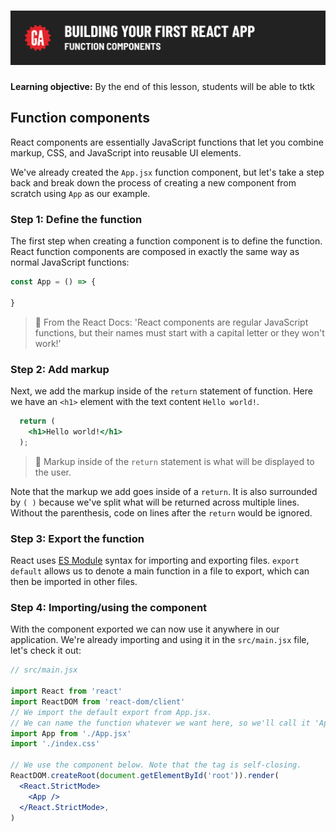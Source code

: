 # ![Building Your First React App - Function Components](./assets/hero.png)

**Learning objective:** By the end of this lesson, students will be able to tktk

## Function components

React components are essentially JavaScript functions that let you combine markup, CSS, and JavaScript into reusable UI elements.

We've already created the `App.jsx` function component, but let's take a step back and break down the process of creating a new component from scratch using `App` as our example. 

### Step 1: Define the function

The first step when creating a function component is to define the function. React function components are composed in exactly the same way as normal JavaScript functions: 

```jsx
const App = () => {

}
```

> 🧠 From the React Docs: 'React components are regular JavaScript functions, but their names must start with a capital letter or they won't work!'

### Step 2: Add markup

Next, we add the markup inside of the `return` statement of function. Here we have an `<h1>` element with the text content `Hello world!`.

```jsx
  return (
    <h1>Hello world!</h1>
  );
```

> 🧠 Markup inside of the `return` statement is what will be displayed to the user.

Note that the markup we add goes inside of a `return`. It is also surrounded by `( )` because we've split what will be returned across multiple lines. Without the parenthesis, code on lines after the `return` would be ignored.

### Step 3: Export the function

React uses [ES Module](https://developer.mozilla.org/en-US/docs/Web/JavaScript/Guide/Modules) syntax for importing and exporting files. `export default` allows us to denote a main function in a file to export, which can then be imported in other files. 

### Step 4: Importing/using the component

With the component exported we can now use it anywhere in our application. We're already importing and using it in the `src/main.jsx` file, let's check it out:

```jsx
// src/main.jsx

import React from 'react'
import ReactDOM from 'react-dom/client'
// We import the default export from App.jsx. 
// We can name the function whatever we want here, so we'll call it 'App' 
import App from './App.jsx'
import './index.css'

// We use the component below. Note that the tag is self-closing.
ReactDOM.createRoot(document.getElementById('root')).render(
  <React.StrictMode>
    <App />
  </React.StrictMode>,
)
```

